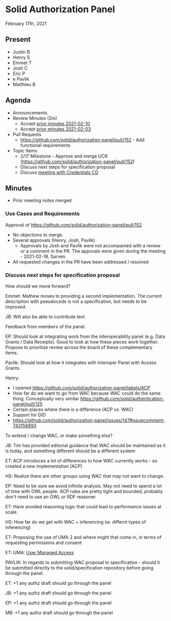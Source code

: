 # Solid Authorization Panel
February 17th, 2021

## Present

- Justin B
- Henry S
- Emmet T
- Josh C
- Eric P
- e Pavlik
- Matthieu B

## Agenda

* Announcements
* Review Minutes (2m)
    * Accept [prior minutes 2021-02-10](https://github.com/solid/authorization-panel/pull/169) 
    * Accept [prior minutes 2021-02-03](https://github.com/solid/authorization-panel/pull/165)
* Pull Requests
    *  https://github.com/solid/authorization-panel/pull/152 - Add functional requirements   
* Topic Items
    * 2/17 Milestone - Approve and merge UCR (https://github.com/solid/authorization-panel/pull/152)
    * Discuss next steps for specification proposal
    * Discuss [meeting with Credentials CG](https://lists.w3.org/Archives/Public/public-credentials/2021Feb/0062.html) 

## Minutes

* Prior meeting notes merged

### Use Cases and Requirements

Approval of https://github.com/solid/authorization-panel/pull/152

- No objections to merge. 
- Several approvals (Henry, Josh, Pavlik)
  - Approvals by Josh and Pavlik were not accompanied with a review or a comment in the PR. The appovals were given during the meeting - 2021-02-18, Sarven
- All requested changes in the PR have been addressed / resolved

### Discuss next steps for specification proposal

How should we move forward?

Emmet: 
  Mathew moves to providing a second implementation. The current description with pseudocode is not a specification, but needs to be improved.
  
JB: Will also be able to contribute text

Feedback from members of the panel.

EP: Should look at integrating work from the interoperability panel (e.g. Data Grants / Data Receipts). Good to look at how these pieces work together. Propose to prioritize review across the board of these complementary items.

Pavlik: Should look at how it integrates with Interoper Panel with Access Grants.

Henry: 
- I opened https://github.com/solid/authorization-panel/labels/ACP
- How far do we want to go from WAC because WAC could do the same thing. Conceptually very similar https://github.com/solid/authentication-panel/pull/125
- Certain places where there is a difference (ACP vs. WAC)
- Support for DID
- https://github.com/solid/authorization-panel/issues/147#issuecomment-743158893

To extend / change WAC, or make something else?

JB: Tim has provided editorial guidance that WAC should be maintained as it is today, and something different should be a different system

ET: ACP introduces a lot of differences to how WAC currently works - so created a new implementation (ACP)

HS: Realize there are other groups using WAC that may not want to change.

EP: Need to be sure we avoid infinite analysis. May not need to spend a lot of time with OWL people. ACP rules are pretty tight and bounded, probably don't need to use an OWL or RDF reasoner.

ET: Have avoided reasoning logic that could lead to performance issues at scale.

HS: How far do we get with WAC + inferencing (w. differnt types of inferencing)

ET: Proposing the use of UMA 2 and where might that come in, in terms of requesting permissions and consent

ET: UMA: [User Managed Access](https://en.wikipedia.org/wiki/User-Managed_Access)

PAVLIK: In regards to submitting WAC proposal to specification - should it be submitted directly to the solid/specification repository before going through the panel.

ET: +1 any authz draft should go through the panel

JB: +1 any authz draft should go through the panel

EP: +1 any authz draft should go through the panel

MB: +1 any authz draft should go through the panel
